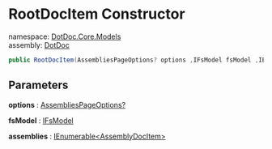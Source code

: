 ﻿# RootDocItem Constructor

namespace: [DotDoc\.Core\.Models](../../DotDoc.Core.Models.md)<br />
assembly: [DotDoc](../../../DotDoc.md)



```csharp
public RootDocItem(AssembliesPageOptions? options ,IFsModel fsModel ,IEnumerable<AssemblyDocItem> assemblies);
```

## Parameters

__options__ : [AssembliesPageOptions?](../../../DotDoc/DotDoc.Core/AssembliesPageOptions.md)



__fsModel__ : [IFsModel](../../../DotDoc/DotDoc.Core.Write/IFsModel.md)



__assemblies__ : [IEnumerable\<AssemblyDocItem\>](https://docs.microsoft.com/dotnet/api/System.Collections.Generic.IEnumerable-1)



